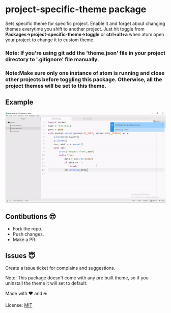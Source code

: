 # project-specific-theme package

Sets specific theme for specific project.
Enable it and forget about changing themes everytime you shift to another project. Just hit toggle from **Packages->project-specific-theme->toggle** or **ctrl+alt+a** when atom open your project to change it to custom theme.

### Note: If you're using git add the 'theme.json' file in your project directory to '.gitignore' file manually.

### Note:Make sure only one instance of atom is running and close other projects before toggling this package. Otherwise, **all the project themes will be set to this theme**.

## Example
![Example](sample.gif)

## Contibutions :sunglasses:
* Fork the repo.
* Push changes.
* Make a PR.

## Issues :innocent:
Create a issue ticket for complains and suggestions.

Note: This package doesn't come with any pre built theme, so if you uninstall the theme it will set to default.

Made with :heart: and :coffee:

License: [MIT](https://opensource.org/licenses/MIT)
